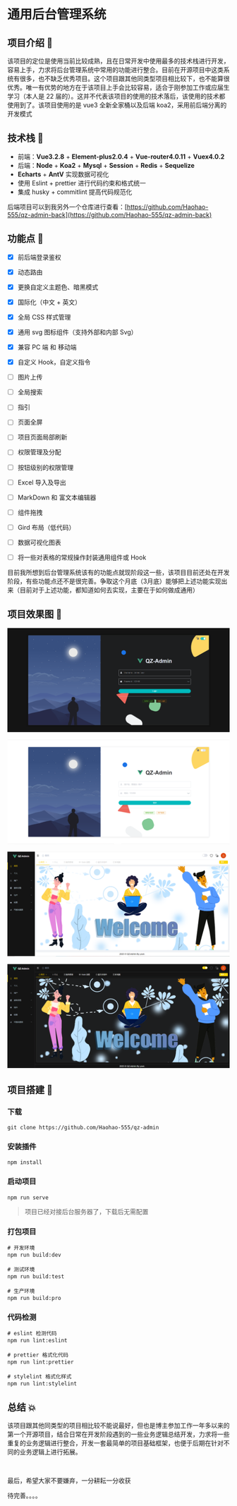 # 通用后台管理系统

## 项目介绍 **📖**

该项目的定位是使用当前比较成熟，且在日常开发中使用最多的技术栈进行开发，容易上手，力求将后台管理系统中常用的功能进行整合。目前在开源项目中这类系统有很多，也不缺乏优秀项目。这个项目跟其他同类型项目相比较下，也不能算很优秀。唯一有优势的地方在于该项目上手会比较容易，适合于刚参加工作或应届生学习（本人是 22 届的）。这并不代表该项目的使用的技术落后，该使用的技术都使用到了。该项目使用的是 vue3 全新全家桶以及后端 koa2，采用前后端分离的开发模式

## 技术栈 🧱

* 前端：**Vue3.2.8** + **Element-plus2.0.4** + **Vue-router4.0.11** + **Vuex4.0.2**
* 后端：**Node** + **Koa2** + **Mysql** + **Session** + **Redis** + **Sequelize**
* **Echarts** + **AntV** 实现数据可视化
* 使用 Eslint + prettier 进行代码约束和格式统一
* 集成 husky + commitlint 提高代码规范化

后端项目可以到我另外一个仓库进行查看：[https://github.com/Haohao-555/qz-admin-back](https://github.com/Haohao-555/qz-admin-back)

## 功能点 **🔨**

 - [x] 前后端登录鉴权

 - [x] 动态路由

 - [x] 更换自定义主题色、暗黑模式

 - [x] 国际化（中文 + 英文）

 - [x] 全局 CSS 样式管理

 - [x] 通用 svg 图标组件（支持外部和内部 Svg） 

 - [x] 兼容 PC 端 和 移动端

 - [x] 自定义 Hook，自定义指令

 - [ ] 图片上传

 - [ ] 全局搜索

 - [ ] 指引

 - [ ] 页面全屏

 - [ ] 项目页面局部刷新

 - [ ] 权限管理及分配

 - [ ] 按钮级别的权限管理

 - [ ] Excel 导入及导出

 - [ ] MarkDown 和 富文本编辑器

 - [ ] 组件拖拽

 - [ ] Gird 布局（低代码）

 - [ ] 数据可视化图表

 - [ ] 将一些对表格的常规操作封装通用组件或 Hook

目前我所想到后台管理系统该有的功能点就现阶段这一些，该项目目前还处在开发阶段，有些功能点还不是很完善。争取这个月底（3月底）能够把上述功能实现出来（目前对于上述功能，都知道如何去实现，主要在于如何做成通用）

## 项目效果图 🎉

![](README/3.png)

![](README/4.png)

![](README/1.png)

![](README/2.png)

## 项目搭建  **📔**

### 下载

```text
git clone https://github.com/Haohao-555/qz-admin
```

### 安装插件

```text
npm install
```

### 启动项目

```text
npm run serve
```

> 项目已经对接后台服务器了，下载后无需配置

### 打包项目

```text
# 开发环境
npm run build:dev

# 测试环境
npm run build:test

# 生产环境
npm run build:pro
```

### 代码检测

```text
# eslint 检测代码
npm run lint:eslint

# prettier 格式化代码
npm run lint:prettier

# stylelint 格式化样式
npm run lint:stylelint
```

## 总结 💥

该项目跟其他同类型的项目相比较不能说最好，但也是博主参加工作一年多以来的第一个开源项目，结合日常在开发阶段遇到的一些业务逻辑总结开发，力求将一些重复的业务逻辑进行整合，开发一套最简单的项目基础框架，也便于后期在针对不同的业务逻辑上进行拓展。

<br/>

最后，希望大家不要嫌弃，一分耕耘一分收获

待完善。。。。
